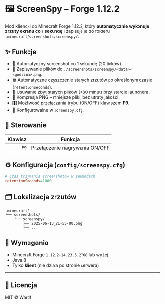 # 🖼 ScreenSpy – Forge 1.12.2

Mod kliencki do Minecraft Forge 1.12.2, który **automatycznie wykonuje zrzuty ekranu co 1 sekundę** i zapisuje je do folderu `.minecraft/screenshots/screenspy/`.

## ✨ Funkcje

- 📸 Automatyczny screenshot co 1 sekundę (20 ticków).
- 💾 Zapisywanie plików do `./screenshots/screenspy/<data>-<godzina>.png`.
- 🗑️ Automatyczne czyszczenie starych zrzutów po określonym czasie (`retentionSeconds`).
- 🧹 Usuwanie zbyt starych plików (>30 minut) przy starcie launchera.
- 🧮 Kompresja PNG – mniejsze pliki, bez utraty jakości.
- 🎛️ Możliwość przełączania trybu (ON/OFF) klawiszem **F9**.
- 🧩 Konfigurowalne w `screenspy.cfg`.

## 🧷 Sterowanie

| Klawisz | Funkcja                      |
|--------:|------------------------------|
| `F9`    | Przełączenie nagrywania ON/OFF |

## ⚙️ Konfiguracja (`config/screenspy.cfg`)

```cfg
# Czas trzymania screenshotów w sekundach
retentionSeconds=1800
```

## 🗂 Lokalizacja zrzutów

```
.minecraft/
└── screenshots/
    └── screenspy/
        ├── 2025-06-13_21-55-00.png
        ├── ...
```

## 🧪 Wymagania

- Minecraft Forge `1.12.2-14.23.5.2768` lub wyżej.
- Java 8
- Tylko **klient** (nie działa po stronie serwera)

---

## 📖 Licencja

MIT © Wardf

